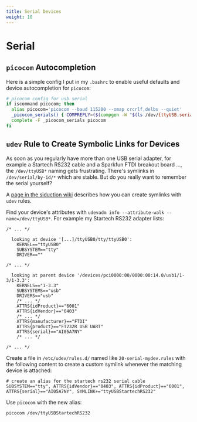 ```yaml
---
title: Serial Devices
weight: 10
---
```


# Serial

## `picocom` Autocompletion

Here is a simple config I put in my `.bashrc` to enable useful defaults and
device autocompletion for `picocom`:

```sh
# picocom config for usb serial
if iscommand picocom; then
  alias picocom='picocom --baud 115200 --omap crcrlf,delbs --quiet'
  _picocom_serials() { COMPREPLY=($(compgen -W "$(ls /dev/{ttyUSB,serial/by-id/}* 2>/dev/null)" "${COMP_WORDS[1]}")); }
  complete -F _picocom_serials picocom
fi
```


## `udev` Rule to Create Symbolic Links for Devices

As soon as you regularly have more than one USB serial adapter,
for example a Startech RS232 cable and a Sparkfun FTDI breakout board ...,
the `/dev/ttyUSB*` naming gets frustrating. There's symlinks in
`/dev/serial/by-id/*` which are stable. But do you really want to remember the
serial yourself?

A [page in the siduction wiki](https://wiki.siduction.de/index.php?title=Symlink_zur_eindeutigen_Erkennung_mittels_udev-Regel)
describes how you can create symlinks with `udev` rules.

Find your device's attributes with `udevadm info --attribute-walk --name=/dev/ttyUSB*`.
For example my Startech RS232 adapter lists:

```
/* ... */

  looking at device '[...]/ttyUSB0/tty/ttyUSB0':
    KERNEL=="ttyUSB0"
    SUBSYSTEM=="tty"
    DRIVER==""

/* ... */

  looking at parent device '/devices/pci0000:00/0000:00:14.0/usb1/1-3/1-3.3':
    KERNELS=="1-3.3"
    SUBSYSTEMS=="usb"
    DRIVERS=="usb"
    /* ... */
    ATTRS{idProduct}=="6001"
    ATTRS{idVendor}=="0403"
    /* ... */
    ATTRS{manufacturer}=="FTDI"
    ATTRS{product}=="FT232R USB UART"
    ATTRS{serial}=="AI05A7NY"
    /* ... */

/* ... */
```

Create a file in `/etc/udev/rules.d/` named like `20-serial-mydev.rules` with
the following content to create a custom symlink whenever the matching device
is attached:

```udev
# create an alias for the startech rs232 serial cable
SUBSYSTEM=="tty", ATTRS{idVendor}=="0403", ATTRS{idProduct}=="6001", ATTRS{serial}=="AI05A7NY", SYMLINK+="ttyUSBStartechRS232"
```

Use `picocom` with the new alias:

```
picocom /dev/ttyUSBStartechRS232
```
